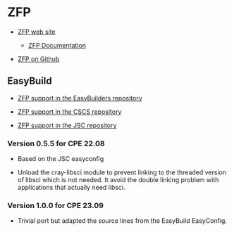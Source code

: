 # ZFP

  * [ZFP web site](https://computing.llnl.gov/projects/zfp)

      * [ZFP Documentation](https://zfp.readthedocs.io/en/release1.0.0/)

  * [ZFP on Github](https://github.com/LLNL/zfp)


## EasyBuild

  * [ZFP support in the EasyBuilders repository](https://github.com/easybuilders/easybuild-easyconfigs/tree/develop/easybuild/easyconfigs/z/zfp)

  * [ZFP support in the CSCS repository](https://github.com/eth-cscs/production/tree/master/easybuild/easyconfigs/z/zfp)

  * [ZFP support in the JSC repository](https://github.com/easybuilders/JSC/tree/2022/Golden_Repo/z/zfp)


### Version 0.5.5 for CPE 22.08

-   Based on the JSC easyconfig
 
-   Unload the cray-libsci module to prevent linking to the threaded version of
    libsci which is not needed. It avoid the double linking problem with 
    applications that actually need libsci.


### Version 1.0.0 for CPE 23.09

-   Trivial port but adapted the source lines from the EasyBuild EasyConfig.
